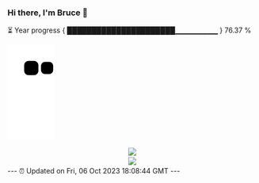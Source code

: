 ### Hi there, I'm Bruce 👋
⏳ Year progress { ██████████████████████▁▁▁▁▁▁▁▁ } 76.37 %

![](https://raw.githubusercontent.com/Swiftie13st/Swiftie13st/main/assets/github-contribution-grid-snake.svg)


<div align="center"> <img src="https://metrics.lecoq.io/Swiftie13st?template=classic&config.timezone=Asia%2FShanghai"> </div>

<div align="center"> <img src="https://github-readme-streak-stats.herokuapp.com/?user=Swiftie13st" /> </div>
---
⏰ Updated on Fri, 06 Oct 2023 18:08:44 GMT
---

